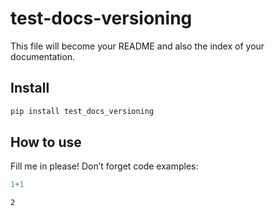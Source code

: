 # test-docs-versioning

<!-- WARNING: THIS FILE WAS AUTOGENERATED! DO NOT EDIT! -->

This file will become your README and also the index of your
documentation.

## Install

``` sh
pip install test_docs_versioning
```

## How to use

Fill me in please! Don’t forget code examples:

``` python
1+1
```

    2
